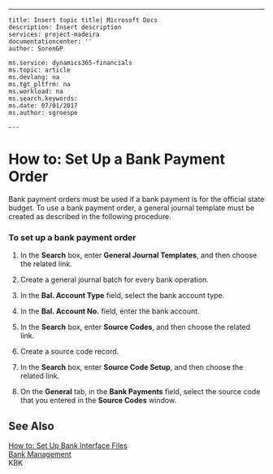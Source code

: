 ---
    title: Insert topic title| Microsoft Docs
    description: Insert description
    services: project-madeira
    documentationcenter: ''
    author: SorenGP

    ms.service: dynamics365-financials
    ms.topic: article
    ms.devlang: na
    ms.tgt_pltfrm: na
    ms.workload: na
    ms.search.keywords:
    ms.date: 07/01/2017
    ms.author: sgroespe

    ---
# How to: Set Up a Bank Payment Order
Bank payment orders must be used if a bank payment is for the official state budget. To use a bank payment order, a general journal template must be created as described in the following procedure.  
  
### To set up a bank payment order  
  
1.  In the **Search** box, enter **General Journal Templates**, and then choose the related link.  
  
2.  Create a general journal batch for every bank operation.  
  
3.  In the **Bal. Account Type** field, select the bank account type.  
  
4.  In the **Bal. Account No.** field, enter the bank account.  
  
5.  In the **Search** box, enter **Source Codes**, and then choose the related link.  
  
6.  Create a source code record.  
  
7.  In the **Search** box, enter **Source Code Setup**, and then choose the related link.  
  
8.  On the **General** tab, in the **Bank Payments** field, select the source code that you entered in the **Source Codes** window.  
  
## See Also  
 [How to: Set Up Bank Interface Files](assetId:///e960b140-df19-4ff4-bcfa-5a034ceb4b53)   
 [Bank Management](../bank-management.md)   
 KBK